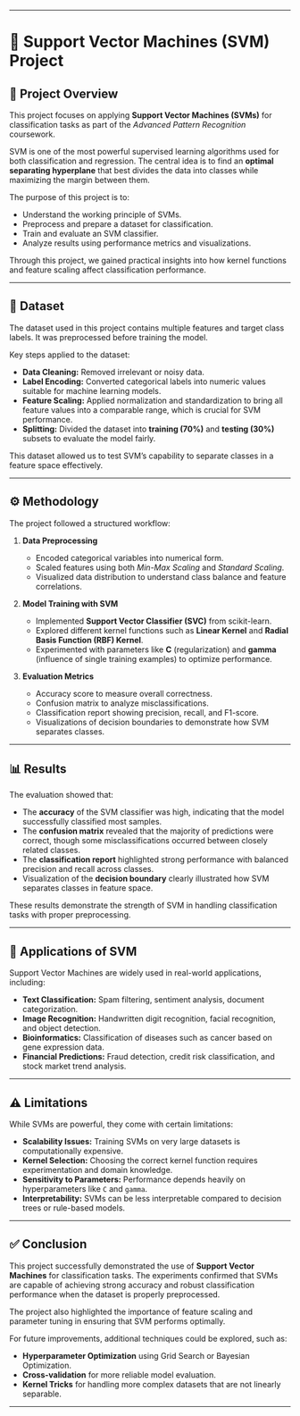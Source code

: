 

---

# 📘 Support Vector Machines (SVM) Project

## 📌 Project Overview

This project focuses on applying **Support Vector Machines (SVMs)** for classification tasks as part of the *Advanced Pattern Recognition* coursework.

SVM is one of the most powerful supervised learning algorithms used for both classification and regression. The central idea is to find an **optimal separating hyperplane** that best divides the data into classes while maximizing the margin between them.

The purpose of this project is to:

* Understand the working principle of SVMs.
* Preprocess and prepare a dataset for classification.
* Train and evaluate an SVM classifier.
* Analyze results using performance metrics and visualizations.

Through this project, we gained practical insights into how kernel functions and feature scaling affect classification performance.

---

## 📂 Dataset

The dataset used in this project contains multiple features and target class labels. It was preprocessed before training the model.

Key steps applied to the dataset:

* **Data Cleaning:** Removed irrelevant or noisy data.
* **Label Encoding:** Converted categorical labels into numeric values suitable for machine learning models.
* **Feature Scaling:** Applied normalization and standardization to bring all feature values into a comparable range, which is crucial for SVM performance.
* **Splitting:** Divided the dataset into **training (70%)** and **testing (30%)** subsets to evaluate the model fairly.

This dataset allowed us to test SVM’s capability to separate classes in a feature space effectively.

---

## ⚙️ Methodology

The project followed a structured workflow:

1. **Data Preprocessing**

   * Encoded categorical variables into numerical form.
   * Scaled features using both *Min-Max Scaling* and *Standard Scaling*.
   * Visualized data distribution to understand class balance and feature correlations.

2. **Model Training with SVM**

   * Implemented **Support Vector Classifier (SVC)** from scikit-learn.
   * Explored different kernel functions such as **Linear Kernel** and **Radial Basis Function (RBF) Kernel**.
   * Experimented with parameters like **C** (regularization) and **gamma** (influence of single training examples) to optimize performance.

3. **Evaluation Metrics**

   * Accuracy score to measure overall correctness.
   * Confusion matrix to analyze misclassifications.
   * Classification report showing precision, recall, and F1-score.
   * Visualizations of decision boundaries to demonstrate how SVM separates classes.

---

## 📊 Results

The evaluation showed that:

* The **accuracy** of the SVM classifier was high, indicating that the model successfully classified most samples.
* The **confusion matrix** revealed that the majority of predictions were correct, though some misclassifications occurred between closely related classes.
* The **classification report** highlighted strong performance with balanced precision and recall across classes.
* Visualization of the **decision boundary** clearly illustrated how SVM separates classes in feature space.

These results demonstrate the strength of SVM in handling classification tasks with proper preprocessing.

---

## 🚀 Applications of SVM

Support Vector Machines are widely used in real-world applications, including:

* **Text Classification:** Spam filtering, sentiment analysis, document categorization.
* **Image Recognition:** Handwritten digit recognition, facial recognition, and object detection.
* **Bioinformatics:** Classification of diseases such as cancer based on gene expression data.
* **Financial Predictions:** Fraud detection, credit risk classification, and stock market trend analysis.

---

## ⚠️ Limitations

While SVMs are powerful, they come with certain limitations:

* **Scalability Issues:** Training SVMs on very large datasets is computationally expensive.
* **Kernel Selection:** Choosing the correct kernel function requires experimentation and domain knowledge.
* **Sensitivity to Parameters:** Performance depends heavily on hyperparameters like `C` and `gamma`.
* **Interpretability:** SVMs can be less interpretable compared to decision trees or rule-based models.

---

## ✅ Conclusion

This project successfully demonstrated the use of **Support Vector Machines** for classification tasks.
The experiments confirmed that SVMs are capable of achieving strong accuracy and robust classification performance when the dataset is properly preprocessed.

The project also highlighted the importance of feature scaling and parameter tuning in ensuring that SVM performs optimally.

For future improvements, additional techniques could be explored, such as:

* **Hyperparameter Optimization** using Grid Search or Bayesian Optimization.
* **Cross-validation** for more reliable model evaluation.
* **Kernel Tricks** for handling more complex datasets that are not linearly separable.

---

